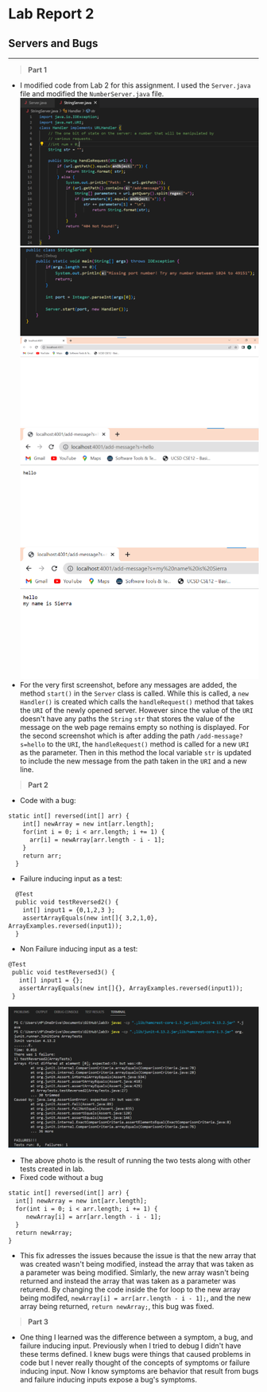 # **Lab Report 2**
## Servers and Bugs
---
> **Part 1**
- I modified code from Lab 2 for this assignment. I used the `Server.java` file and modified the `NumberServer.java` file.
![Image](codePart1.png)
![Image](codeContinued.png)
![Image](BlankStringServer.png)
![Image](newMessage1.png)
![Image](newMessage2.png)
- For the very first screenshot, before any messages are added, the method `start()` in the `Server` class is called. While this is called, a `new Handler()` is created which calls the `handleRequest()` method that takes the `URI` of the newly opened server. However since the value of the `URI` doesn't have any paths the `String` `str` that stores the value of the message on the web page remains empty so nothing is displayed. For the second screenshot which is after adding the path `/add-message?s=hello` to the `URI`, the `handleRequest()` method is called for a new `URI` as the parameter. Then in this method the local variable `str` is updated to include the new message from the path taken in the `URI` and a new line. 

> **Part 2**
- Code with a bug:
```
static int[] reversed(int[] arr) {
    int[] newArray = new int[arr.length];
    for(int i = 0; i < arr.length; i += 1) {
      arr[i] = newArray[arr.length - i - 1];
    }
    return arr;
  }
  ```
- Failure inducing input as a test: 
```
  @Test
  public void testReversed2() {
    int[] input1 = {0,1,2,3 };
    assertArrayEquals(new int[]{ 3,2,1,0}, ArrayExamples.reversed(input1));
  }
  ```
- Non Failure inducing input as a test:
 ```
 @Test
  public void testReversed3() {
    int[] input1 = {};
    assertArrayEquals(new int[]{}, ArrayExamples.reversed(input1));
  }
  ```
  ![Image](BugTests.png)
 - The above photo is the result of running the two tests along with other tests created in lab. 
 - Fixed code without a bug
 ```
 static int[] reversed(int[] arr) {
   int[] newArray = new int[arr.length];
   for(int i = 0; i < arr.length; i += 1) {
      newArray[i] = arr[arr.length - i - 1];
   }
   return newArray;
 }
  ```
 - This fix adresses the issues because the issue is that the new array that was created wasn't being modified, instead the array that was taken as a parameter was being modified. Simlarly, the new array wasn't being returned and instead the array that was taken as a parameter was returend. By changing the code inside the for loop to the new array being modifed, `newArray[i] = arr[arr.length - i - 1];`, and the new array being returned, `return newArray;`, this bug was fixed. 

> **Part 3**
- One thing I learned was the difference between a symptom, a bug, and failure inducing input. Previously when I tried to debug I didn't have these terms defined. I knew bugs were things that caused problems in code but I never really thought of the concepts of symptoms or failure inducing input. Now I know symptoms are behavior that result from bugs and failure inducing inputs expose a bug's symptoms.

